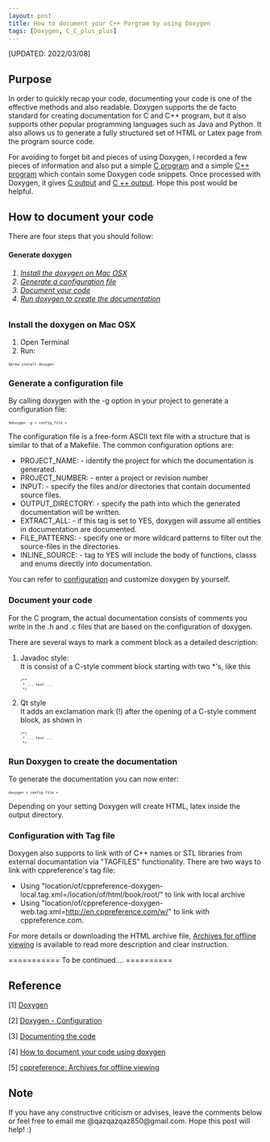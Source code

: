 ```yaml
---
layout: post
title: How to document your C++ Porgram by using Doxygen
tags: [Doxygen, C_C_plus_plus]
---
```

[UPDATED: 2022/03/08]

## Purpose 
In order to quickly recap your code, documenting your code is one of the effective methods and also readable. Doxygen supports the de facto standard for creating documentation for C and C++ program, but it also supports other popular programming languages such as Java and Python. It also allows us to generate a fully structured set of HTML or Latex page from the program source code. 

For avoiding to forget bit and pieces of using Doxygen, I recorded a few pieces of information and also put a simple [C program](https://github.com/s311354/Doxygen_practice) and a simple [C++ program](https://github.com/s311354/Leetcode_practice) which contain some Doxygen code snippets. Once processed with Doxygen, it gives <a href="{{ site.baseurl }}/data/doxygen_c/html_c_program/">C output</a> and <a href="{{ site.baseurl }}/data/doxygen_c/html_c_plus/">C ++ output</a>. Hope this post would be helpful.

## How to document your code
There are four steps that you should follow:

<h4><a name=""></a> Generate doxygen </h4>
<h6><ol>
    <li><a href="#doxygen">Install the doxygen on Mac OSX</a></li>
    <li><a href="#generate">Generate a configuration file</a></li>
    <li><a href="#document">Document your code</a></li>
    <li><a href="#create">Run doxygen to create the documentation</a></li>
</ol></h6>

<h3><a name="doxygen"></a> Install the doxygen on Mac OSX </h3>

<ol>
<li> Open Terminal </li>
<li> Run: </li>
</ol>
<div class="language-shell highlighter-rouge"><pre class="highlight"><code class="hljs ruby"><span class="nb" style="font-size: 60%">$brew install doxygen </span></code></pre></div>

<h3><a name="generate"></a> Generate a configuration file </h3>

  By calling doxygen with the -g option in your project to generate a configuration file:

<div class="language-shell highlighter-rouge"><pre class="highlight"><code class="hljs ruby"><span class="nb" style="font-size: 60%">$doxygen -g < config_file > </span></code></pre></div>

The configuration file is a free-form ASCII text file with a structure that is similar to that of a Makefile. The common configuration options are:

<ul style="list-style-type:disc">
<li> PROJECT_NAME: 
      - identify the project for which the documentation is generated.</li>
<li> PROJECT_NUMBER: 
      - enter a project or revision number</li>
<li> INPUT: 
      - specify the files and/or directories that contain documented source files.</li>
<li> OUTPUT_DIRECTORY: 
      - specify the path into which the generated documentation will be written.</li>
<li> EXTRACT_ALL: 
      - if this tag is set to YES, doxygen will assume all entities in documentation are documented.</li>
<li> FILE_PATTERNS: 
      - specify one or more wildcard patterns to filter out the source-files in the directories.</li>
<li> INLINE_SOURCE: 
      - tag to YES will include the body of functions, classs and enums directly into documentation.</li>
</ul>

You can refer to [configuration](http://www.doxygen.nl/manual/config.html) and customize doxygen by yourself.  

<h3><a name="document"></a> Document your code </h3>

For the C program, the actual documentation consists of comments you write in the .h and .c files that are based on the configuration of doxygen.

There are several ways to mark a comment block as a detailed description:

<ol>
<li> Javadoc style: </li>
It is consist of a C-style comment block starting with two *'s, like this

<div class="language-shell highlighter-rouge"><pre class="highlight"><code class="hljs ruby"><span class="nb" style="font-size: 60%">/**
 * ... text ...
 */
</span></code></pre></div>
<li> Qt style </li>
It adds an exclamation mark (!) after the opening of a C-style comment block, as shown in

<div class="language-shell highlighter-rouge"><pre class="highlight"><code class="hljs ruby"><span class="nb" style="font-size: 60%">/*!
 * ... text ...
 */
</span></code></pre></div>
</ol>

<h3><a name="create"></a> Run Doxygen to create the documentation </h3>

To generate the documentation you can now enter:

<div class="language-shell highlighter-rouge"><pre class="highlight"><code class="hljs ruby"><span class="nb" style="font-size: 60%">doxygen < config-file >
</span></code></pre></div>

Depending on your setting Doxygen will create HTML, latex inside the output directory.

### Configuration with Tag file ###
Doxygen also supports to link with of C++ names or STL libraries from external documantation via "TAGFILES" functionality. There are two ways to link with cppreference's tag file:
- Using "location/of/cppreference-doxygen-local.tag.xml=/location/of/html/book/root/" to link with local archive 
- Using "location/of/cppreference-doxygen-web.tag.xml=http://en.cppreference.com/w/" to link with cppreference.com.

For more details or downloading the HTML archive file, [Archives for offline viewing][archive] is available to read more description and clear instruction.

=========== To be continued…. ==========

## Reference

[1] [Doxygen](http://www.doxygen.nl)

[2] [Doxygen - Configuration](http://www.doxygen.nl/manual/config.html#cfg_file_patterns)

[3] [Documenting the code](http://www.doxygen.nl/manual/docblocks.html)

[4] [How to document your code using doxygen](https://flcwiki.desy.de/How%20to%20document%20your%20code%20using%20doxygen) 

[5] [cppreference: Archives for offline viewing](https://en.cppreference.com/w/Cppreference:Archives)



[archive]:https://en.cppreference.com/w/Cppreference:Archives "https://en.cppreference.com/w/Cppreference:Archives"

## Note
<p>If you have any constructive criticism or advises, leave the comments below or feel free to email me @qazqazqaz850@gmail.com.
Hope this post will help! :)
</p>



